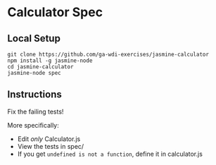 # Calculator Spec

## Local Setup

```
git clone https://github.com/ga-wdi-exercises/jasmine-calculator
npm install -g jasmine-node
cd jasmine-calculator
jasmine-node spec
```

## Instructions

Fix the failing tests!

More specifically:

- Edit *only* Calculator.js
- View the tests in spec/
- If you get `undefined is not a function`, define it in calculator.js

